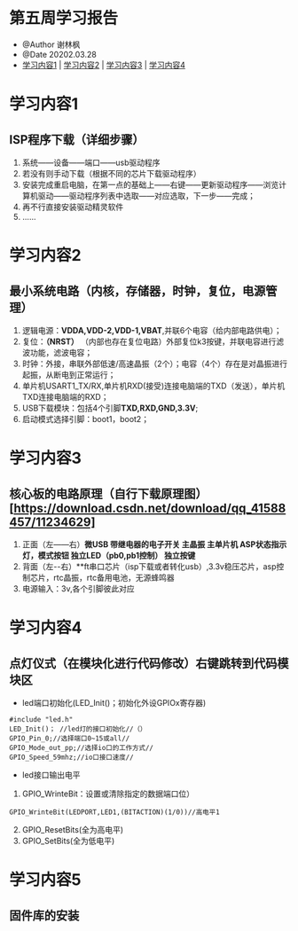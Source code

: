 # 第五周学习报告
* @Author 谢林枫
* @Date 20202.03.28
* [学习内容1](#1) | [学习内容2](#2) | [学习内容3](#3) | [学习内容4](#4)

# <a id='1'>学习内容1</a>
## ISP程序下载（详细步骤）
1. 系统——设备——端口——usb驱动程序
2. 若没有则手动下载（根据不同的芯片下载驱动程序）
3. 安装完成重启电脑，在第一点的基础上——右键——更新驱动程序——浏览计算机驱动——驱动程序列表中选取——对应选取，下一步——完成；
4. 再不行直接安装驱动精灵软件
5. ......

# <a id='2'>学习内容2</a>
## 最小系统电路（内核，存储器，时钟，复位，电源管理）
1. 逻辑电源：**VDDA,VDD-2,VDD-1,VBAT**,并联6个电容（给内部电路供电）；
2. 复位：**（NRST）** （内部也存在复位电路）外部复位k3按键，并联电容进行滤波功能，滤波电容；
3. 时钟：外接，串联外部低速/高速晶振（2个）；电容（4个）存在是对晶振进行起振，从断电到正常运行；
4. 单片机USART1_TX/RX,单片机RXD(接受)连接电脑端的TXD（发送），单片机TXD连接电脑端的RXD；
5. USB下载模块：包括4个引脚**TXD,RXD,GND,3.3V**;
6. 启动模式选择引脚：boot1，boot2；

# <a id='3'>学习内容3</a>
## 核心板的电路原理（自行下载原理图）[https://download.csdn.net/download/qq_41588457/11234629]
1. 正面（左——右）**微USB 带继电器的电子开关 主晶振 主单片机 ASP状态指示灯，模式按钮 独立LED（pb0,pb1控制） 独立按键**
2. 背面（左--右）**ft串口芯片（isp下载或者转化usb）,3.3v稳压芯片，asp控制芯片，rtc晶振，rtc备用电池，无源蜂鸣器
3. 电源输入：3v,各个引脚彼此对应

# <a id='4'>学习内容4</a>
## 点灯仪式（在模块化进行代码修改）右键跳转到代码模块区
* led端口初始化(LED_Init()；初始化外设GPIOx寄存器)
```
#include "led.h"
LED_Init()； //led灯的接口初始化//（）
GPIO_Pin_0;//选择端口0~15或all//
GPIO_Mode_out_pp;//选择io口的工作方式//
GPIO_Speed_59mhz;//io口接口速度//
```
* led接口输出电平
1. GPIO_WrinteBit：设置或清除指定的数据端口位）
```
GPIO_WrinteBit(LEDPORT,LED1,(BITACTION)(1/0))//高电平1
```
2. GPIO_ResetBits(全为高电平)
3. GPIO_SetBits(全为低电平)

# <a id='5'>学习内容5</a>
## 固件库的安装
